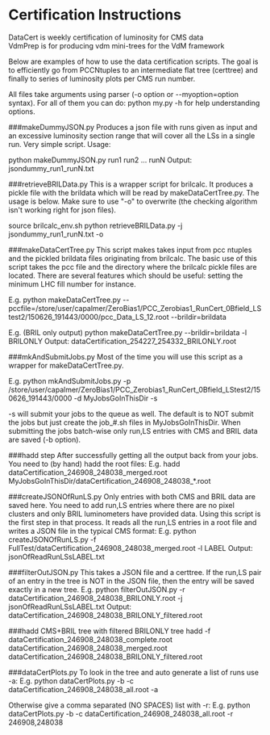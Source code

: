 # Certification Instructions

DataCert is weekly certification of luminosity for CMS data  
VdmPrep is for producing vdm mini-trees for the VdM framework


Below are examples of how to use the data certification scripts.  The goal is to 
efficiently go from PCCNtuples to an intermediate flat tree (certtree) and finally 
to series of luminosity plots per CMS run number.


All files take arguments using parser (-o option or --myoption=option syntax).  For 
all of them you can do:
python my.py -h
for help understanding options.


###makeDummyJSON.py
Produces a json file with runs given as input and an excessive luminosity section 
range that will cover all the LSs in a single run.  Very simple script.  Usage:

python makeDummyJSON.py run1 run2 ... runN
Output:  jsondummy_run1_runN.txt


###retrieveBRILData.py
This is a wrapper script for brilcalc.  It produces a pickle file with the brildata 
which will be read by makeDataCertTree.py.  The usage is below.  Make sure to use 
"-o" to overwrite (the checking algorithm isn't working right for json files).

source brilcalc_env.sh
python retrieveBRILData.py -j jsondummy_run1_runN.txt -o


###makeDataCertTree.py
This script makes takes input from pcc ntuples and the pickled brildata files 
originating from brilcalc.  The basic use of this script takes the pcc file and the 
directory where the brilcalc pickle files are located.  There are several features 
which should be useful:  setting the minimum LHC fill number for instance.

E.g.
python makeDataCertTree.py --pccfile=/store/user/capalmer/ZeroBias1/PCC_Zerobias1_RunCert_0Bfield_LStest2/150626_191443/0000/pcc_Data_LS_12.root --brildir=brildata

E.g.  (BRIL only output)
python makeDataCertTree.py --brildir=brildata -l BRILONLY
Output:  dataCertification_254227_254332_BRILONLY.root



###mkAndSubmitJobs.py
Most of the time you will use this script as a wrapper for makeDataCertTree.py.

E.g.
python mkAndSubmitJobs.py -p /store/user/capalmer/ZeroBias1/PCC_Zerobias1_RunCert_0Bfield_LStest2/150626_191443/0000 -d MyJobsGoInThisDir -s

-s will submit your jobs to the queue as well.  The default is to NOT submit the 
jobs but just create the job_\#\.sh files in MyJobsGoInThisDir.  When submitting 
the jobs batch-wise only run,LS entries with CMS and BRIL data are saved (-b option).



###hadd step
After successfully getting all the output back from your jobs. You need to (by 
hand) hadd the root files:
E.g.
hadd dataCertification_246908_248038_merged.root MyJobsGoInThisDir/dataCertification_246908_248038_\*.root



###createJSONOfRunLS.py
Only entries with both CMS and BRIL data are saved here.  You need to add run,LS 
entries where there are no pixel clusters and only BRIL luminometers have provided 
data.  Using this script is the first step in that process.  It reads all the 
run,LS entries in a root file and writes a JSON file in the typical CMS format:
E.g.
python createJSONOfRunLS.py -f FullTest/dataCertification_246908_248038_merged.root -l LABEL
Output:  jsonOfReadRunLSsLABEL.txt



###filterOutJSON.py
This takes a JSON file and a certtree.  If the run,LS pair of an entry in the tree 
is NOT in the JSON file, then the entry will be saved exactly in a new tree.
E.g.
python filterOutJSON.py -r dataCertification_246908_248038_BRILONLY.root -j jsonOfReadRunLSsLABEL.txt
Output:  dataCertification_246908_248038_BRILONLY_filtered.root



###hadd CMS+BRIL tree with filtered BRILONLY tree
hadd -f dataCertification_246908_248038_complete.root dataCertification_246908_248038_merged.root dataCertification_246908_248038_BRILONLY_filtered.root



###dataCertPlots.py
To look in the tree and auto generate a list of runs use -a:
E.g.
python dataCertPlots.py -b -c dataCertification_246908_248038_all.root -a

Otherwise give a comma separated (NO SPACES) list with -r:
E.g.
python dataCertPlots.py -b -c dataCertification_246908_248038_all.root -r 246908,248038



